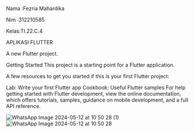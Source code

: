 Nama :Fezria Mahardika

Nim  :312210585

Kelas:TI.22.C.4

APLIKASI FLUTTER 

A new Flutter project.

Getting Started
This project is a starting point for a Flutter application.

A few resources to get you started if this is your first Flutter project:

Lab: Write your first Flutter app
Cookbook: Useful Flutter samples
For help getting started with Flutter development, view the online documentation, which offers tutorials, samples, guidance on mobile development, and a full API reference.

![WhatsApp Image 2024-05-12 at 10 50 28 (1)](https://github.com/FezriaMahardika24/UTS_FLUTTER/assets/129835188/b06bfd11-313a-401d-a55b-44d0b7c80e43)
![WhatsApp Image 2024-05-12 at 10 50 28](https://github.com/FezriaMahardika24/UTS_FLUTTER/assets/129835188/dc5a8a9c-f0cd-4504-8373-fb9be906077c)




